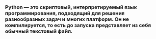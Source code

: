 ﻿### Python — это скриптовый, интерпретируемый язык программирования, подходящий для решения разнообразных задач и многих платформ. Он не компилируется, то есть до запуска представляет из себя обычный текстовый файл.

 
